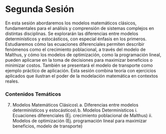 # Segunda Sesión

En esta sesión abordaremos los modelos matemáticos clásicos, fundamentales para el análisis y comprensión de sistemas complejos en distintas disciplinas. Se explorarán las diferencias entre modelos determinísticos y estocásticos, con especial énfasis en los primeros. Estudiaremos cómo las ecuaciones diferenciales permiten describir fenómenos como el crecimiento poblacional, a través del modelo de Malthus, y cómo los modelos de optimización, como la programación lineal, pueden aplicarse en la toma de decisiones para maximizar beneficios o minimizar costos. También se presentará el modelo de transporte como ejemplo práctico de aplicación. Esta sesión combina teoría con ejercicios aplicados que ilustran el poder de la modelación matemática en contextos reales.

### Contenidos Temáticos

7.	Modelos Matemáticos Clásicos\\
   a.	Diferencias entre modelos determinísticos y estocásticos\\
   b.	Modelos Determinísticos
  	i.	Ecuaciones diferenciales (Ej. crecimiento poblacional de Malthus)
  	ii.	Modelos de optimización (Ej. programación lineal para maximizar beneficios, modelo de transporte)

